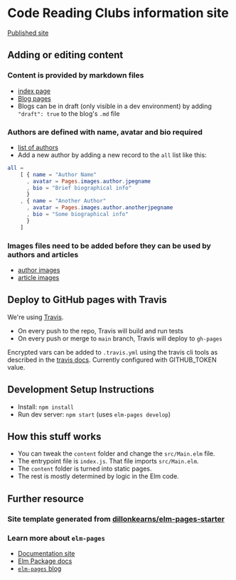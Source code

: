 # Code Reading Clubs information site

[Published site](https://codereadingclubs.github.io/www/)

## Adding or editing content

### Content is provided by markdown files

- [index page](https://github.com/CodeReadingClubs/www/blob/main/content/index.md)
- [Blog pages](https://github.com/CodeReadingClubs/www/blob/main/content/blog)
- Blogs can be in draft (only visible in a dev environment) by adding `"draft": true` to the blog's `.md` file

### Authors are defined with name, avatar and bio required

- [list of authors](https://github.com/CodeReadingClubs/www/blob/main/src/Data/Author.elm)
- Add a new author by adding a new record to the `all` list like this:

```elm
all =
    [ { name = "Author Name"
      , avatar = Pages.images.author.jpegname
      , bio = "Brief biographical info"
      }
    , { name = "Another Author"
      , avatar = Pages.images.author.anotherjpegname
      , bio = "Some biographical info"
      }
    ]
```

### Images files need to be added before they can be used by authors and articles

- [author images](https://github.com/CodeReadingClubs/www/tree/main/images/author)
- [article images](https://github.com/CodeReadingClubs/www/tree/main/images/article-covers)

## Deploy to GitHub pages with Travis

We're using [Travis](https://travis-ci.org).

- On every push to the repo, Travis will build and run tests
- On every push or merge to `main` branch, Travis will deploy to `gh-pages`

Encrypted vars can be added to `.travis.yml` using the travis cli tools as described in the [travis docs](https://docs.travis-ci.com/user/encryption-keys/#usage).
Currently configured with GITHUB_TOKEN value.

## Development Setup Instructions

- Install: `npm install`
- Run dev server: `npm start` (uses `elm-pages develop`)

## How this stuff works

- You can tweak the `content` folder and change the `src/Main.elm` file.
- The entrypoint file is `index.js`. That file imports `src/Main.elm`.
- The `content` folder is turned into static pages.
- The rest is mostly determined by logic in the Elm code.

## Further resource

### Site template generated from [dillonkearns/elm-pages-starter](https://github.com/dillonkearns/elm-pages-starter)

### Learn more about `elm-pages`

- [Documentation site](https://elm-pages.com)
- [Elm Package docs](https://package.elm-lang.org/packages/dillonkearns/elm-pages/latest/)
- [`elm-pages` blog](https://elm-pages.com/blog)

